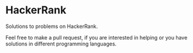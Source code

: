 # HackerRank

Solutions to problems on HackerRank.

Feel free to make a pull request, if you are interested in helping or you have solutions in different programming languages.
